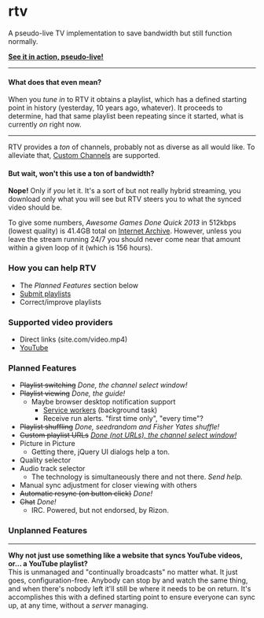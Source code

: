 # rtv
A pseudo-live TV implementation to save bandwidth but still function normally.

**[See it in action, pseudo-live!](https://myrtv.github.io/)**

----

#### What does that even mean?
When you *tune in* to RTV it obtains a playlist, which has a defined starting point in history (yesterday, 10 years ago, whatever). It proceeds to determine, had that same playlist been repeating since it started, what is currently *on* right now.

----

RTV provides a *ton* of channels, probably not as diverse as all would like. To alleviate that, [Custom Channels](https://github.com/myrtv/myrtv.github.io/wiki/Custom-Channels) are supported.

#### But wait, won't this use a ton of bandwidth?
**Nope!** Only if *you* let it. It's a sort of but not really hybrid streaming, you download only what you will see but RTV steers you to what the synced video should be.

To give some numbers, *Awesome Games Done Quick 2013* in 512kbps (lowest quality) is 41.4GB total on [Internet Archive](https://archive.org/). However, unless you leave the stream running 24/7 you should never come near that amount within a given loop of it (which is 156 hours).

### How you can help RTV

 - The *Planned Features* section below
 - [Submit playlists](https://github.com/myrtv/myrtv.github.io/wiki/Playlist-Format)
 - Correct/improve playlists 

### Supported video providers
 - Direct links (site.com/video.mp4)
 - [YouTube](https://github.com/myrtv/myrtv.github.io/wiki/YouTube-Playlists)

### Planned Features
 - ~~Playlist switching~~ *Done, the channel select window!*
 - ~~Playlist viewing~~ *Done, the guide!* 
   - Maybe browser desktop notification support
     - [Service workers](https://github.com/w3c/ServiceWorker/blob/master/explainer.md) (background task)
     - Receive run alerts. "first time only", "every time"?
 - ~~Playlist shuffling~~ *Done, seedrandom and Fisher Yates shuffle!*
 - ~~Custom playlist URLs~~ *[Done (not URLs), the channel select window!](https://github.com/myrtv/myrtv.github.io/wiki/Custom-Channels)*
 - Picture in Picture
   - Getting there, jQuery UI dialogs help a ton.
 - Quality selector
 - Audio track selector
   - The technology is simultaneously there and not there. *Send help.*
 - Manual sync adjustment for closer viewing with others
 - ~~Automatic resync (on button click)~~ *Done!*
 - ~~Chat~~ *Done!*
   - IRC. Powered, but not endorsed, by Rizon.
 
### Unplanned Features

   
---

**Why not just use something like a website that syncs YouTube videos, or... a YouTube playlist?**    
This is unmanaged and "continually broadcasts" no matter what. It just goes, configuration-free. Anybody can stop by and watch the same thing, and when there's nobody left it'll still be where it needs to be on return. It's accomplishes this with a defined starting point to ensure everyone can sync up, at any time, without a *server* managing.

